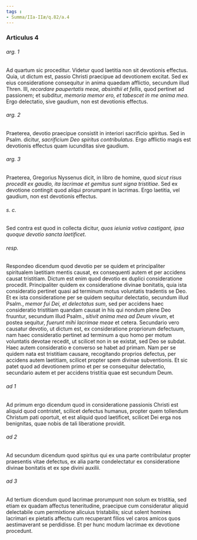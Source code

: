 ```yaml
---
tags : 
- Summa/IIa-IIæ/q.82/a.4
---
```


### Articulus 4

###### arg. 1
Ad quartum sic proceditur. Videtur quod laetitia non sit devotionis effectus. Quia, ut dictum est, passio Christi praecipue ad devotionem excitat. Sed ex eius consideratione consequitur in anima quaedam afflictio, secundum illud Thren. III, *recordare paupertatis meae, absinthii et fellis*, quod pertinet ad passionem; et subditur, *memoria memor ero, et tabescet in me anima mea*. Ergo delectatio, sive gaudium, non est devotionis effectus.

###### arg. 2
Praeterea, devotio praecipue consistit in interiori sacrificio spiritus. Sed in Psalm. dicitur, *sacrificium Deo spiritus contribulatus*. Ergo afflictio magis est devotionis effectus quam iucunditas sive gaudium.

###### arg. 3
Praeterea, Gregorius Nyssenus dicit, in libro de homine, quod *sicut risus procedit ex gaudio, ita lacrimae et gemitus sunt signa tristitiae*. Sed ex devotione contingit quod aliqui prorumpant in lacrimas. Ergo laetitia, vel gaudium, non est devotionis effectus.

###### s. c.
Sed contra est quod in collecta dicitur, *quos ieiunia votiva castigant, ipsa quoque devotio sancta laetificet*.

###### resp.
Respondeo dicendum quod devotio per se quidem et principaliter spiritualem laetitiam mentis causat, ex consequenti autem et per accidens causat tristitiam. Dictum est enim quod devotio ex duplici consideratione procedit. Principaliter quidem ex consideratione divinae bonitatis, quia ista consideratio pertinet quasi ad terminum motus voluntatis tradentis se Deo. Et ex ista consideratione per se quidem sequitur delectatio, secundum illud Psalm., *memor fui Dei, et delectatus sum*, sed per accidens haec consideratio tristitiam quandam causat in his qui nondum plene Deo fruuntur, secundum illud Psalm., *sitivit anima mea ad Deum vivum*, et postea sequitur, *fuerunt mihi lacrimae meae* et cetera. Secundario vero causatur devotio, ut dictum est, ex consideratione propriorum defectuum, nam haec consideratio pertinet ad terminum a quo homo per motum voluntatis devotae recedit, ut scilicet non in se existat, sed Deo se subdat. Haec autem consideratio e converso se habet ad primam. Nam per se quidem nata est tristitiam causare, recogitando proprios defectus, per accidens autem laetitiam, scilicet propter spem divinae subventionis. Et sic patet quod ad devotionem primo et per se consequitur delectatio, secundario autem et per accidens tristitia quae est secundum Deum.

###### ad 1
Ad primum ergo dicendum quod in consideratione passionis Christi est aliquid quod contristet, scilicet defectus humanus, propter quem tollendum Christum pati oportuit, et est aliquid quod laetificet, scilicet Dei erga nos benignitas, quae nobis de tali liberatione providit.

###### ad 2
Ad secundum dicendum quod spiritus qui ex una parte contribulatur propter praesentis vitae defectus, ex alia parte condelectatur ex consideratione divinae bonitatis et ex spe divini auxilii.

###### ad 3
Ad tertium dicendum quod lacrimae prorumpunt non solum ex tristitia, sed etiam ex quadam affectus teneritudine, praecipue cum consideratur aliquid delectabile cum permixtione alicuius tristabilis; sicut solent homines lacrimari ex pietatis affectu cum recuperant filios vel caros amicos quos aestimaverant se perdidisse. Et per hunc modum lacrimae ex devotione procedunt.


